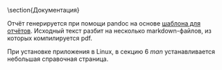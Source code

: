 \section{Документация}

Отчёт генерируется при помощи pandoc на основе [шаблона для отчётов](https://github.com/lauritzsh/pandoc-markdown-template). Исходный текст разбит на несколько markdown-файлов, из которых компилируется pdf. 

При установке приложения в Linux, в секцию 6 *man* устанавливается небольшая справочная страница.
